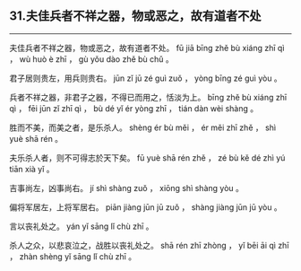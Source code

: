 ## 31.夫佳兵者不祥之器，物或恶之，故有道者不处
---


<ruby><rbc><rb> 夫佳兵者不祥之器，物或恶之，故有道者不处。 </rb></rbc>
  <rtc><rt> fū  jiā  bīng  zhě  bù  xiáng  zhī  qì ， wù  huò  è  zhī ， gù  yǒu  dào  zhě  bù  chǔ 。</rt></rtc>
</ruby>

<ruby><rbc><rb> 君子居则贵左，用兵则贵右。 </rb></rbc>
  <rtc><rt> jūn  zǐ  jū  zé  guì  zuǒ ， yòng  bīng  zé  guì  yòu 。</rt></rtc>
</ruby>

<ruby><rbc><rb> 兵者不祥之器，非君子之器，不得已而用之，恬淡为上。 </rb></rbc>
  <rtc><rt> bīng  zhě  bù  xiáng  zhī  qì ， fēi  jūn  zǐ  zhī  qì ， bù  dé  yǐ  ér  yòng  zhī ， tián  dàn  wèi  shàng 。</rt></rtc>
</ruby>

<ruby><rbc><rb> 胜而不美，而美之者，是乐杀人。 </rb></rbc>
  <rtc><rt> shèng  ér  bù  měi ， ér  měi  zhī  zhě ， shì  yuè  shā  rén 。</rt></rtc>
</ruby>

<ruby><rbc><rb> 夫乐杀人者，则不可得志於天下矣。 </rb></rbc>
  <rtc><rt> fū  yuè  shā  rén  zhě ， zé  bù  kě  dé  zhì  yú  tiān  xià  yǐ 。</rt></rtc>
</ruby>

<ruby><rbc><rb> 吉事尚左，凶事尚右。 </rb></rbc>
  <rtc><rt> jí  shì  shàng  zuǒ ， xiōng  shì  shàng  yòu 。</rt></rtc>
</ruby>

<ruby><rbc><rb> 偏将军居左，上将军居右。 </rb></rbc>
  <rtc><rt> piān  jiàng  jūn  jū  zuǒ ， shàng  jiàng  jūn  jū  yòu 。</rt></rtc>
</ruby>

<ruby><rbc><rb> 言以丧礼处之。 </rb></rbc>
  <rtc><rt> yán  yǐ  sāng  lǐ  chù  zhī 。</rt></rtc>
</ruby>

<ruby><rbc><rb> 杀人之众，以悲哀泣之，战胜以丧礼处之。 </rb></rbc>
  <rtc><rt> shā  rén  zhī  zhòng ， yǐ  bēi  āi  qì  zhī ， zhàn  shèng  yǐ  sāng  lǐ  chù  zhī 。</rt></rtc>
</ruby>

<ruby><rbc><rb>   </rb></rbc>
  <rtc><rt> </rt></rtc>
</ruby>

